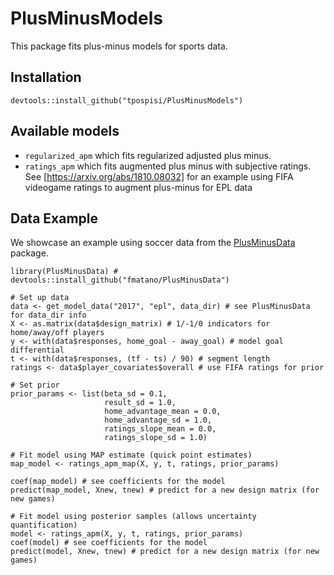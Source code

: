 # PlusMinusModels

This package fits plus-minus models for sports data.

## Installation

```{r}
devtools::install_github("tpospisi/PlusMinusModels")
```

## Available models

+ `regularized_apm` which fits regularized adjusted plus minus.
+ `ratings_apm` which fits augmented plus minus with subjective
ratings. See [https://arxiv.org/abs/1810.08032] for an example using
FIFA videogame ratings to augment plus-minus for EPL data

## Data Example

We showcase an example using soccer data from the
[PlusMinusData](https://github.com/fmatano/PlusMinusData) package.

```{r}
library(PlusMinusData) # devtools::install_github("fmatano/PlusMinusData")

# Set up data
data <- get_model_data("2017", "epl", data_dir) # see PlusMinusData for data_dir info
X <- as.matrix(data$design_matrix) # 1/-1/0 indicators for home/away/off players
y <- with(data$responses, home_goal - away_goal) # model goal differential
t <- with(data$responses, (tf - ts) / 90) # segment length
ratings <- data$player_covariates$overall # use FIFA ratings for prior

# Set prior
prior_params <- list(beta_sd = 0.1,
                     result_sd = 1.0,
                     home_advantage_mean = 0.0,
                     home_advantage_sd = 1.0,
                     ratings_slope_mean = 0.0,
                     ratings_slope_sd = 1.0)

# Fit model using MAP estimate (quick point estimates)
map_model <- ratings_apm_map(X, y, t, ratings, prior_params)

coef(map_model) # see coefficients for the model
predict(map_model, Xnew, tnew) # predict for a new design matrix (for new games)

# Fit model using posterior samples (allows uncertainty quantification)
model <- ratings_apm(X, y, t, ratings, prior_params)
coef(model) # see coefficients for the model
predict(model, Xnew, tnew) # predict for a new design matrix (for new games)
```